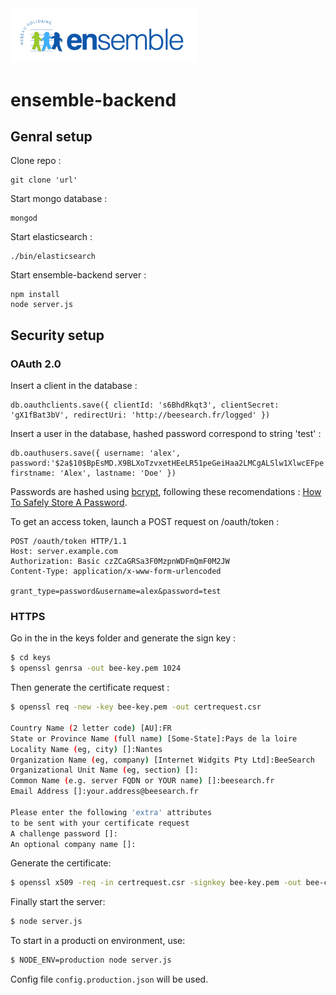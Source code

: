 <img src="./img/logo/ensemble2@0,5x.png" alt="Ensemble" width="300px;"/>

# ensemble-backend
## Genral setup

Clone repo :
```
git clone 'url'
```

Start mongo database :
```
mongod
```

Start elasticsearch :
```
./bin/elasticsearch
```

Start ensemble-backend server :
```
npm install
node server.js
```


## Security setup

### OAuth 2.0

Insert a client in the database :

```
db.oauthclients.save({ clientId: 's6BhdRkqt3', clientSecret: 'gX1fBat3bV', redirectUri: 'http://beesearch.fr/logged' })
```

Insert a user in the database, hashed password correspond to string 'test' :

```
db.oauthusers.save({ username: 'alex', password:'$2a$10$BpEsMD.X9BLXoTzvxetHEeLR51peGeiHaa2LMCgALSlw1XlwcEFpe', firstname: 'Alex', lastname: 'Doe' })
```

Passwords are hashed using [bcrypt](https://github.com/ncb000gt/node.bcrypt.js), following these recomendations : [How To Safely Store A Password](http://codahale.com/how-to-safely-store-a-password/).

To get an access token, launch a POST request on /oauth/token :

```
POST /oauth/token HTTP/1.1
Host: server.example.com
Authorization: Basic czZCaGRSa3F0MzpnWDFmQmF0M2JW
Content-Type: application/x-www-form-urlencoded

grant_type=password&username=alex&password=test
```

### HTTPS

Go in the in the keys folder and generate the sign key :

```bash
$ cd keys
$ openssl genrsa -out bee-key.pem 1024
```

Then generate the certificate request :

```bash
$ openssl req -new -key bee-key.pem -out certrequest.csr

Country Name (2 letter code) [AU]:FR
State or Province Name (full name) [Some-State]:Pays de la loire
Locality Name (eg, city) []:Nantes
Organization Name (eg, company) [Internet Widgits Pty Ltd]:BeeSearch
Organizational Unit Name (eg, section) []:
Common Name (e.g. server FQDN or YOUR name) []:beesearch.fr
Email Address []:your.address@beesearch.fr

Please enter the following 'extra' attributes
to be sent with your certificate request
A challenge password []:
An optional company name []:
```

Generate the certificate:

```bash
$ openssl x509 -req -in certrequest.csr -signkey bee-key.pem -out bee-cert.pem
```

Finally start the server:
```bash
$ node server.js
```

To start in a producti
on environment, use:
```bash
$ NODE_ENV=production node server.js
```

Config file `config.production.json` will be used.
